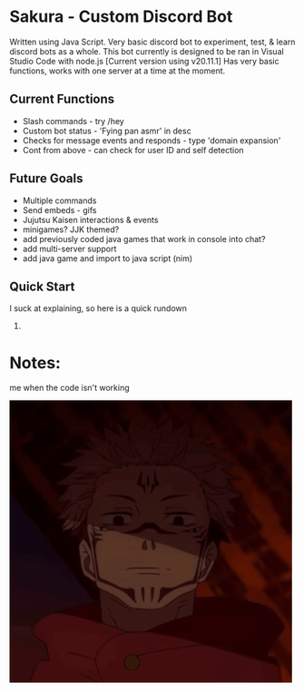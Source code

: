# Sakura - Custom Discord Bot
Written using Java Script. Very basic discord bot to experiment, test, & learn discord bots as a whole. This bot currently is designed to be ran in Visual Studio Code with node.js [Current version using v20.11.1]
Has very basic functions, works with one server at a time at the moment. 

## Current Functions
* Slash commands - try /hey 
* Custom bot status - 'Fying pan asmr' in desc
* Checks for message events and responds - type 'domain expansion'
* Cont from above - can check for user ID and self detection

## Future Goals
* Multiple commands
* Send embeds - gifs
* Jujutsu Kaisen interactions & events
* minigames? JJK themed?
* add previously coded java games that work in console into chat?
* add multi-server support
* add java game and import to java script (nim)

## Quick Start 
I suck at explaining, so here is a quick rundown

1) 
# Notes:
me when the code isn't working

![](https://github.com/EmperorMurfy/Sakura/blob/main/sukuna.gif)
